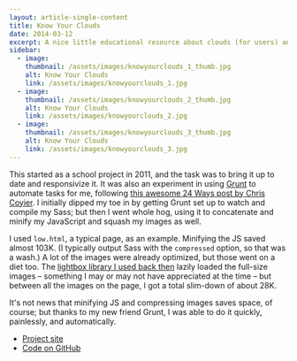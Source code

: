 ```yaml
---
layout: article-single-content
title: Know Your Clouds
date: 2014-03-12
excerpt: A nice little educational resource about clouds (for users) and automated build processes (for me)
sidebar:
  - image:
    thumbnail: /assets/images/knowyourclouds_1_thumb.jpg
    alt: Know Your Clouds
    link: /assets/images/knowyourclouds_1.jpg
  - image:
    thumbnail: /assets/images/knowyourclouds_2_thumb.jpg
    alt: Know Your Clouds
    link: /assets/images/knowyourclouds_2.jpg
  - image:
    thumbnail: /assets/images/knowyourclouds_3_thumb.jpg
    alt: Know Your Clouds
    link: /assets/images/knowyourclouds_3.jpg
---
```


This started as a school project in 2011, and the task was to bring it up to date and responsivize it. It was also an experiment in using [Grunt](http://gruntjs.com/) to automate tasks for me, following [this awesome 24 Ways post by Chris Coyier](http://24ways.org/2013/grunt-is-not-weird-and-hard/). I initially dipped my toe in by getting Grunt set up to watch and compile my Sass; but then I went whole hog, using it to concatenate and minify my JavaScript and squash my images as well.

I used `low.html`, a typical page, as an example. Minifying the JS saved almost 103K. (I typically output Sass with the `compressed` option, so that was a wash.) A lot of the images were already optimized, but those went on a diet too. The [lightbox library I used back then](http://lokeshdhakar.com/projects/lightbox2/) lazily loaded the full-size images – something I may or may not have appreciated at the time – but between all the images on the page, I got a total slim-down of about 28K.

It's not news that minifying JS and compressing images saves space, of course; but thanks to my new friend Grunt, I was able to do it quickly, painlessly, and automatically.

- [Project site](http://nickpiesco.com/knowyourclouds/)
- [Code on GitHub](https://github.com/nickpiesco/know-your-clouds)
